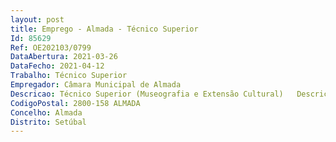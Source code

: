 ```yaml
--- 
layout: post
title: Emprego - Almada - Técnico Superior
Id: 85629
Ref: OE202103/0799
DataAbertura: 2021-03-26
DataFecho: 2021-04-12
Trabalho: Técnico Superior
Empregador: Câmara Municipal de Almada
Descricao: Técnico Superior (Museografia e Extensão Cultural)   Descrição constante no Anexo à LTFP, para o qual remete o n.º 2 do artigo 88.º dessa mesma Lei, tendo como funções específicas a)	Produção executiva de exposições, bem como de outras atividades integradas na programação da DCAC, nomeadamente, de pequenos espetáculos e eventos musicais, exercendo as competências que lhe sejam delegadas pela Coordenação da DCAC b)	Execução de planeamento e gestão financeira na área da produção de exposições e projetos de extensão cultural da DCAC, bem como o inerente controlo orçamental, em articulação com a Coordenação da DCAC  c)	Articulação com as diversas entidades e individualidades parceiras e ou contratadas no âmbito da programação expositiva e de extensão cultural, nomeadamente das áreas da curadoria, design, museografia, seguros e transportes, produtoras de espetáculos e pequenos eventos musicais, entre outras d)	Assegurar o agendamento e estruturação e realização dos processos conducentes à garantia de condições de produção internas e externas à DCAC e)	Realização e ou acompanhamento de processos de contratação de serviços externos e respetivo controlo de execução na área da produção de exposições e extensão cultural f)	Acompanhamento de processos de celebração de contratos protocolos g)	Acompanhamento e supervisão geral das exposições, eventos associados e extensão cultural h)	Estreita cooperação e colaboração com a equipa no funcionamento geral da DCAC 
CodigoPostal: 2800-158 ALMADA
Concelho: Almada
Distrito: Setúbal
--- 
```

